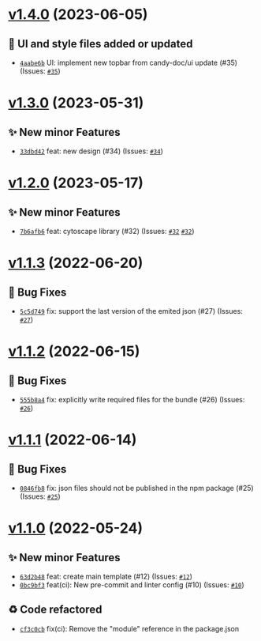 # [v1.4.0](https://github.com/Candy-Doc/candy-board/compare/v1.3.0...v1.4.0) (2023-06-05)

## 💄 UI and style files added or updated
- [`4aabe6b`](https://github.com/Candy-Doc/candy-board/commit/4aabe6b)  UI: implement new topbar from candy-doc/ui update (#35) (Issues: [`#35`](https://github.com/Candy-Doc/candy-board/issues/35))

# [v1.3.0](https://github.com/Candy-Doc/candy-board/compare/v1.2.0...v1.3.0) (2023-05-31)

## ✨ New minor Features
- [`33dbd42`](https://github.com/Candy-Doc/candy-board/commit/33dbd42)  feat: new design (#34) (Issues: [`#34`](https://github.com/Candy-Doc/candy-board/issues/34))

# [v1.2.0](https://github.com/Candy-Doc/candy-board/compare/v1.1.3...v1.2.0) (2023-05-17)

## ✨ New minor Features
- [`7b6afb6`](https://github.com/Candy-Doc/candy-board/commit/7b6afb6)  feat: cytoscape library (#32) (Issues: [`#32`](https://github.com/Candy-Doc/candy-board/issues/32) [`#32`](https://github.com/Candy-Doc/candy-board/issues/32))

# [v1.1.3](https://github.com/Candy-Doc/candy-board/compare/v1.1.2...v1.1.3) (2022-06-20)

## 🐛 Bug Fixes
- [`5c5d749`](https://github.com/Candy-Doc/candy-board/commit/5c5d749)  fix: support the last version of the emited json (#27) (Issues: [`#27`](https://github.com/Candy-Doc/candy-board/issues/27))

# [v1.1.2](https://github.com/Candy-Doc/candy-board/compare/v1.1.1...v1.1.2) (2022-06-15)

## 🐛 Bug Fixes
- [`555b8a4`](https://github.com/Candy-Doc/candy-board/commit/555b8a4)  fix: explicitly write required files for the bundle (#26) (Issues: [`#26`](https://github.com/Candy-Doc/candy-board/issues/26))

# [v1.1.1](https://github.com/Candy-Doc/candy-board/compare/v1.1.0...v1.1.1) (2022-06-14)

## 🐛 Bug Fixes
- [`0846fb8`](https://github.com/Candy-Doc/candy-board/commit/0846fb8)  fix: json files should not be published in the npm package (#25) (Issues: [`#25`](https://github.com/Candy-Doc/candy-board/issues/25))

# [v1.1.0](https://github.com/Candy-Doc/candy-board/compare/v1.0.1...v1.1.0) (2022-05-24)

## ✨ New minor Features
- [`63d2b48`](https://github.com/Candy-Doc/candy-board/commit/63d2b48)  feat: create main template (#12) (Issues: [`#12`](https://github.com/Candy-Doc/candy-board/issues/12))
- [`0bc9bf3`](https://github.com/Candy-Doc/candy-board/commit/0bc9bf3)  feat(ci): New pre-commit and linter config (#10) (Issues: [`#10`](https://github.com/Candy-Doc/candy-board/issues/10))

## ♻ Code refactored
- [`cf3c0cb`](https://github.com/Candy-Doc/candy-board/commit/cf3c0cb)  fix(ci): Remove the &quot;module&quot; reference in the package.json
